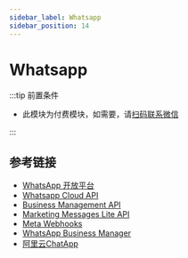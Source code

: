 ```yaml
---
sidebar_label: Whatsapp
sidebar_position: 14
---
```


# Whatsapp

:::tip 前置条件

- 此模块为付费模块，如需要，请[扫码联系微信](/img/wechat.png)

:::

## 参考链接

- [WhatsApp 开放平台](https://developers.facebook.com/docs/whatsapp/)
- [Whatsapp Cloud API](https://developers.facebook.com/docs/whatsapp/cloud-api)
- [Business Management API](https://developers.facebook.com/docs/whatsapp/business-management-api)
- [Marketing Messages Lite API](https://developers.facebook.com/docs/whatsapp/marketing-messages-lite-api/)
- [Meta Webhooks](https://developers.facebook.com/docs/graph-api/webhooks)
- [WhatsApp Business Manager](https://business.facebook.com/)
- [阿里云ChatApp](https://chatapp.console.aliyun.com/Overview)

